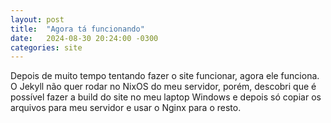 ```yaml
---
layout: post
title:  "Agora tá funcionando"
date:   2024-08-30 20:24:00 -0300
categories: site
---
```


Depois de muito tempo tentando fazer o site funcionar, agora ele funciona. O Jekyll não quer rodar no NixOS do meu servidor, porém, descobri que é possível fazer a build do site no meu laptop Windows e depois só copiar os arquivos para meu servidor e usar o Nginx para o resto.